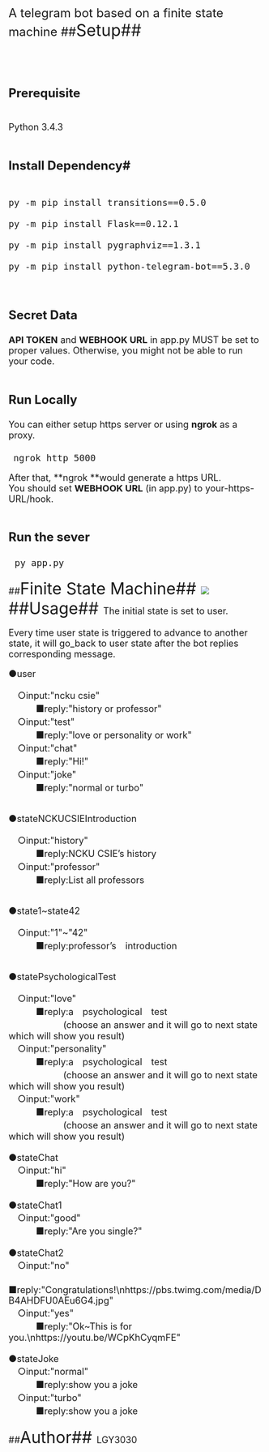 <font size=5>A telegram bot based on a finite state machine
##<font size=6>Setup##
# <font size=5>Prerequisite #
<font size=4>Python 3.4.3
# <font size=5>Install Dependency#
 <pre> <code> 
<font size=4>py -m pip install transitions==0.5.0<br />
<font size=4>py -m pip install Flask==0.12.1<br />
<font size=4>py -m pip install pygraphviz==1.3.1<br />
<font size=4>py -m pip install python-telegram-bot==5.3.0<br />
</code></pre>
# <font size=5>Secret Data #
<font size=4>**API TOKEN** and **WEBHOOK URL** in app.py MUST be set to proper values. Otherwise, you might not be able to run your code.
# <font size=5>Run Locally #
<font size=4>You can either setup https server or using **ngrok** as a proxy.
<pre> <code><font size=4>ngrok http 5000
</code></pre>
<font size=4>After that, **ngrok **would generate a https URL.<br />
<font size=4>You should set **WEBHOOK URL** (in app.py) to your-https-URL/hook.<br />
# <font size=5>Run the sever #
<pre> <code><font size=4>py app.py
</code></pre>
##<font size=6>Finite State Machine##
![](https://i.screenshot.net/jrqxlsp)
##<font size=6>Usage##
<font size=4>The initial state is set to user.

Every time user state is triggered to advance to another state, it will go_back to user state after the bot replies corresponding message.

●user<br />

　○input:"ncku csie"<br />
　　　■reply:"history or professor"<br />
　○input:"test"<br />
　　　■reply:"love or personality or work"<br />
　○input:"chat"<br />
　　　■reply:"Hi!"<br />
　○input:"joke"<br />
　　　■reply:"normal or turbo"<br /><br />

●stateNCKUCSIEIntroduction<br />

　○input:"history"<br />
　　　■reply:NCKU CSIE’s history<br />
　○input:"professor"<br />
　　　■reply:List all professors<br /><br />

●state1~state42<br />

　○input:"1"~"42"<br />
　　　■reply:professor’s　introduction<br /><br />

●statePsychologicalTest<br />

　○input:"love"<br />
　　　■reply:a　psychological　test<br />
　　　　　　(choose an answer and it will go to next state which will show you result)<br />
　○input:"personality"<br />
　　　■reply:a　psychological　test<br />
　　　　　　(choose an answer and it will go to next state which will show you result)<br />
　○input:"work"<br />
　　　■reply:a　psychological　test<br />
　　　　　　(choose an answer and it will go to next state which will show you result)<br /><br />
●stateChat   <br />
　○input:"hi"<br />
　　　■reply:"How are you?"<br /><br />
●stateChat1<br />
　○input:"good"<br />
　　　■reply:"Are you single?"<br /><br />
●stateChat2<br />
　○input:"no"<br />
　　　■reply:"Congratulations!\nhttps://pbs.twimg.com/media/DB4AHDFU0AEu6G4.jpg"<br />
　○input:"yes"<br />
　　　■reply:"Ok~This is for you.\nhttps://youtu.be/WCpKhCyqmFE"<br /><br />
●stateJoke<br />
　○input:"normal"<br />
　　　■reply:show you a joke<br />
　○input:"turbo"<br />
　　　■reply:show you a joke<br /><br />
##<font size=6>Author##
<font size=4>LGY3030
